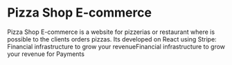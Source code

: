 # Pizza Shop E-commerce

Pizza Shop E-commerce is a website for pizzerias or restaurant where is possible to the clients orders pizzas.  Its developed on React using Stripe: Financial infrastructure to grow your revenueFinancial infrastructure to grow your revenue for Payments 

